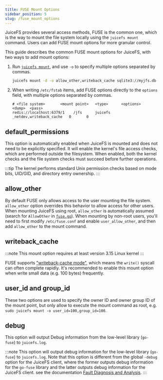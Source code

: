```yaml
---
title: FUSE Mount Options
sidebar_position: 5
slug: /fuse_mount_options
---
```


JuiceFS provides several access methods, FUSE is the common one, which is the way to mount the file system locally using the `juicefs mount` command. Users can add FUSE mount options for more granular control.

This guide describes the common FUSE mount options for JuiceFS, with two ways to add mount options:

1. Run [`juicefs mount`](../reference/command_reference.md#mount), and use `-o` to specify multiple options separated by commas.

   ```bash
   juicefs mount -d -o allow_other,writeback_cache sqlite3://myjfs.db ~/jfs
   ```

2. When writing `/etc/fstab` items, add FUSE options directly to the `options` field, with multiple options separated by commas.

   ```
   # <file system>       <mount point>   <type>      <options>           <dump>  <pass>
   redis://localhost:6379/1    /jfs      juicefs     _netdev,writeback_cache   0       0
   ```

## default_permissions

This option is automatically enabled when JuiceFS is mounted and does not need to be explicitly specified. It will enable the kernel's file access checks, which are performed outside the filesystem. When enabled, both the kernel checks and the file system checks must succeed before further operations.

:::tip
The kernel performs standard Unix permission checks based on mode bits, UID/GID, and directory entry ownership.
:::

## allow_other

By default FUSE only allows access to the user mounting the file system. `allow_other` option overrides this behavior to allow access for other users. When mounting JuiceFS using root, `allow_other` is automatically assumed (search for `AllowOther` in [`fuse.go`](https://github.com/leonatone/juicefs/blob/main/pkg/fuse/fuse.go)). When mounting by non-root users, you'll need to first modify `/etc/fuse.conf` and enable `user_allow_other`, and then add `allow_other` to the mount command.

## writeback_cache

:::note
This mount option requires at least version 3.15 Linux kernel
:::

FUSE supports ["writeback-cache mode"](https://www.kernel.org/doc/Documentation/filesystems/fuse-io.txt), which means the `write()` syscall can often complete rapidly. It's recommended to enable this mount option when write small data (e.g. 100 bytes) frequently.

## user_id and group_id

These two options are used to specify the owner ID and owner group ID of the mount point, but only allow to execute the mount command as root, e.g. `sudo juicefs mount -o user_id=100,group_id=100`.

## debug

This option will output Debug information from the low-level library (`go-fuse`) to `juicefs.log`.

:::note
This option will output debug information for the low-level library (`go-fuse`) to `juicefs.log`. Note that this option is different from the global `-debug` option for the JuiceFS client, where the former outputs debug information for the `go-fuse` library and the latter outputs debug information for the JuiceFS client. see the documentation [Fault Diagnosis and Analysis](../administration/fault_diagnosis_and_analysis.md).
:::
